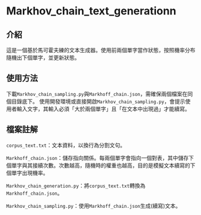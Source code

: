 # Markhov_chain_text_generationn
## 介紹
這是一個基於馬可霍夫練的文本生成器。使用前兩個單字當作狀態，按照機率分布隨機出下個單字，並更新狀態。

## 使用方法
下載`Markhov_chain_sampling.py`與`Markhoff_chain.json`，需確保兩個檔案在同個目錄底下。
使用開發環境或直接開啟`Markhov_chain_sampling.py`，會提示使用者輸入文字，其輸入必須「大於兩個單字」且「在文本中出現過」才能續寫。

## 檔案註解
`corpus_text.txt`：文本資料，以換行為分割文句。

`Markhoff_chain.json`：儲存指向關係。每兩個單字會指向一個對表，其中儲存下個單字與其接續次數。次數越高，隨機時的權重也越高，目的是模擬文本續寫的下個單字出現機率。

`Markhov_chain_generation.py`：將`corpus_text.txt`轉換為`Markhoff_chain.json`。

`Markhov_chain_sampling.py`：使用`Markhoff_chain.json`生成(續寫)文本。
